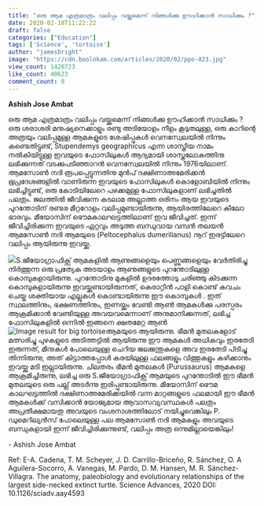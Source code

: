 ```yaml
---
title: "ഒരു ആമ എത്രമാത്രം വലിപ്പം വയ്ക്കുമെന്ന് നിങ്ങള്‍ക്കു ഊഹിക്കാന്‍ സാധിക്കും ?"
date: 2020-02-18T11:22:22
draft: false
categories: ["Education"]
tags: ['Science', 'tortoise']
author: "jamesbright"
image: "https://cdn.boolokam.com/articles/2020/02/ppo-423.jpg"
view_count: 1420723
like_count: 40623
comment_count: 0
---
```


[](https://wordpress-972788-3403151.cloudwaysapps.com/ashish-jose-ambat-article-about-tortoise/261523/ppo-1329)**Ashish Jose Ambat**

ഒരു ആമ എത്രമാത്രം വലിപ്പം വയ്ക്കുമെന്ന് നിങ്ങള്‍ക്കു ഊഹിക്കാന്‍ സാധിക്കും ? ഒരു ശരാശരി മനുഷ്യനെക്കാളും രണ്ടു അടിയോളം നീളം കൂടുതലുള്ള, ഒരു കാറിന്റെ അത്രയും വലിപ്പമുള്ള ആമകളുടെ ശേഷിപ്പുകള്‍ വെനസ്വേലയില്‍ നിന്നും കണ്ടെതിട്ടുണ്ട്, Stupendemys geographicus എന്ന ശാസ്ത്രീയ നാമം നല്‍കിയിട്ടുള്ള ഇവയുടെ ഫോസിലുകള്‍ ആദ്യമായി ശാസ്ത്രലോകത്തിനു ലഭിക്കുന്നത് വടക്കുപടിഞ്ഞാറന്‍ വെനസ്വേലയില്‍ നിന്നും 1976യിലാണ്. ആമസോണ്‍ നദി രൂപപ്പെട്ടുന്നതിനു മുന്‍പ് ദക്ഷിണാഅമേരിക്കന്‍ ഭൂപ്രദേശങ്ങളില്‍ വാണിരുന്ന ഇവയുടെ ഫോസിലുകള്‍ കൊളോബിയില്‍ നിന്നും ലഭിച്ചിട്ടുണ്ട്, ഒരു കോടിയിലേറെ പഴക്കമുള്ള ഫോസിലുകളാണ് ലഭിച്ചതില്‍ പലതും. ജലത്തില്‍ ജീവിക്കുന്ന കടലാമ അല്ലാത്ത ഒരിനം ആയ ഇവയുടെ പുറന്തോടിന് രണ്ടര മീറ്ററോളം വലിപ്പമുണ്ടായിരുന്നു, ആയിരത്തിലേറെ കീലോ ഭാരവും. മീയോസിന് ഭൌമകാലഘട്ടത്തിലാണ് ഇവ ജീവിച്ചത്. ഇന്ന് ജീവിച്ചിരിക്കുന്ന ഇവയുടെ ഏറ്റവും അടുത്ത ബന്ധുവായ വമ്പന്‍ തലയന്‍ ആമസോണ്‍ നദി ആമയുടെ (Peltocephalus dumerilianus) നൂറ് ഇരട്ടിലേറെ വലിപ്പം ആയിരുന്നു ഇവയ്ക്കു.

![](https://scontent.ftrv1-1.fna.fbcdn.net/v/t1.0-9/86281131_2784126921671242_7051200895362531328_n.jpg?_nc_cat=100&_nc_ohc=qvZ_RBgykAAAX9189kC&_nc_ht=scontent.ftrv1-1.fna&oh=1b77a359689c6cbc2dbd1480990999a5&oe=5EC3B6D1)S.ജീയോഗ്രാഫിക്സ് ആമകളില്‍ ആണുങ്ങളെയും പെണ്ണുങ്ങളെയും വേര്‍തിരിച്ചു നിര്‍ത്തുന്ന ഒരു പ്രത്യേക അടയാളം ആണുങ്ങളുടെ പുറന്തോടിലുള്ള കൊമ്പുകളായിരുന്നു. പുറന്തോടിനു മുകളില്‍ ഉദരത്തോടു ചരിഞ്ഞു കിടക്കുന്ന കൊമ്പുകളായിരുന്നു ഇവയ്ക്കുണ്ടായിരുന്നത്, കെരാറ്റീന്‍ പാളി കൊണ്ട് കവചം ചെയ്ത ശക്തിയായ എല്ലുകള്‍ കൊണ്ടായിരുന്നു ഈ കൊമ്പുകള്‍ . ഇത് സ്ഥലത്തിനും, ഭക്ഷണത്തിനും, ഇണയ്ക്കും വേണ്ടി ആണ്‍ ആമകള്‍ക്കു പരസ്പരം ആക്രമിക്കാന്‍ വേണ്ടിയുള്ള അവയവമെന്നാണ് അനുമാനിക്കുന്നത്, ലഭിച്ച ഫോസിലുകളില്‍ ഒന്നില്‍ ഇങ്ങനെ ക്ഷതമേറ്റ ആണ്‍ ![Image result for big tortoise](https://www.guinnessworldrecords.com/60/images/60at60/2002.jpg)ആമയുടെ ആയിരുന്നു. ഭീമന്‍ മുതലകളോട് മത്സരിച്ചു പുഴകളുടെ അടിത്തട്ടില്‍ ആയിരുന്നു ഈ ആമകള്‍ അധികവും ഇരതേടി ഇരുന്നത്, മീനുകള്‍ പോലെയുള്ള ചെറിയ ജലജന്തുകളെ അവ ഇരതേടി പിടിച്ചു തിന്നിരുന്നു, അത് കിട്ടാത്തപ്പോള്‍ കരയിലുള്ള ഫലങ്ങളും വിത്തുകളും കഴിക്കാനും ഇവയ്ക്കു മടി ഇല്ലായിരുന്നു. ചിലതരം ഭീമന്‍ മുതലകള്‍ (Purussaurus) ആമകളെ ആക്രമിച്ചിരുന്നു, ലഭിച്ച ഒരു S.ജീയോഗ്രാഫിക്സ് ആമയുടെ പുറന്തോടില്‍ ഈ ഭീമന്‍ മുതലയുടെ ഒരു പല്ല് അടര്‍ന്നു ഇരിപ്പുണ്ടായിരുന്നു. മീയോസിന് ഭൌമ കാലഘട്ടത്തില്‍ ദക്ഷിണാഅമേരിക്കയില്‍ വന്ന മാറ്റങ്ങളുടെ ഫലമായി ഈ ഭീമന്‍ ആമകള്‍ക്ക് വസിക്കാന്‍ യോജ്യമായ ആവാസവ്യവസ്ഥകള്‍ പലതും അപ്രതീക്ഷമായതു അവയുടെ വംശനാശത്തിലോട് നയിച്ചുവെങ്കിലും P. ഡുമെറില്യന്‍സ് പോലെയുള്ള പല ആമസോണ്‍ നദി ആമകളും അവയുടെ ബന്ധുകളായി ഇന്ന് ജീവിച്ചിരിക്കുന്നുണ്ട്, വലിപ്പം അത്ര ഒന്നുമില്ലായെങ്കിലും!

\- Ashish Jose Ambat

Ref: E-A. Cadena, T. M. Scheyer, J. D. Carrillo-Briceño, R. Sánchez, O. A Aguilera-Socorro, A. Vanegas, M. Pardo, D. M. Hansen, M. R. Sánchez-Villagra. The anatomy, paleobiology and evolutionary relationships of the largest side-necked extinct turtle. Science Advances, 2020 DOI: 10.1126/sciadv.aay4593
